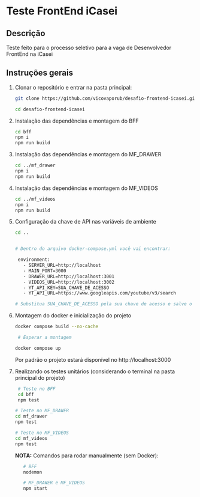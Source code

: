 # Teste FrontEnd iCasei

## Descrição

Teste feito para o processo seletivo para a vaga de Desenvolvedor FrontEnd na iCasei

## Instruções gerais

1. Clonar o repositório e entrar na pasta principal:

   ```bash
   git clone https://github.com/vicovaporub/desafio-frontend-icasei.git

   ```

   ```bash
   cd desafio-frontend-icasei

   ```

2. Instalação das dependências e montagem do BFF

   ```bash
   cd bff
   npm i
   npm run build

   ```

3. Instalação das dependências e montagem do MF_DRAWER

   ```bash
   cd ../mf_drawer
   npm i
   npm run build

   ```

4. Instalação das dependências e montagem do MF_VIDEOS

   ```bash
   cd ../mf_videos
   npm i
   npm run build

   ```

5. Configuração da chave de API nas variáveis de ambiente

   ```bash
   cd ..

   ```

   ```bash

   # Dentro do arquivo docker-compose.yml você vai encontrar:

    environment:
      - SERVER_URL=http://localhost
      - MAIN_PORT=3000
      - DRAWER_URL=http://localhost:3001
      - VIDEOS_URL=http://localhost:3002
      - YT_API_KEY=SUA_CHAVE_DE_ACESSO
      - YT_API_URL=https://www.googleapis.com/youtube/v3/search

   # Substitua SUA_CHAVE_DE_ACESSO pela sua chave de acesso e salve o arquivo

   ```

6. Montagem do docker e inicialização do projeto

   ```bash
   docker compose build --no-cache

    # Esperar a montagem

   docker compose up

   ```

   Por padrão o projeto estará disponível no http://localhost:3000

7. Realizando os testes unitários (considerando o terminal na pasta principal do projeto)

   ```bash
    # Teste no BFF
    cd bff
    npm test

   ```

   ```bash
   # Teste no MF_DRAWER
   cd mf_drawer
   npm test

   ```

   ```bash
   # Teste no MF_VIDEOS
   cd mf_videos
   npm test

   ```

   **NOTA:** Comandos para rodar manualmente (sem Docker):

   ```bash
      # BFF
      nodemon

      # MF_DRAWER e MF_VIDEOS
      npm start
   ```
